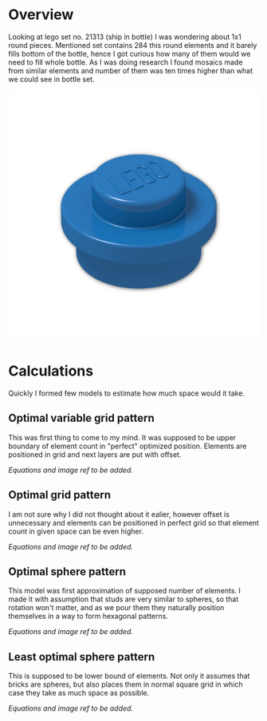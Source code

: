 # Overview

Looking at lego set no. 21313 (ship in bottle) I was wondering about 1x1 round pieces. Mentioned set contains 284 this round elements and it barely fills bottom of the bottle, hence I got curious how many of them would we need to fill whole bottle. As I was doing research I found mosaics made from similar elements and number of them was ten times higher than what we could see in bottle set. 

![brick_image](img/brick_ref.jpeg)

# Calculations

Quickly I formed few models to estimate how much space would it take.

## Optimal variable grid pattern

This was first thing to come to my mind. It was supposed to be upper boundary of element count in "perfect" optimized position. Elements are positioned in grid and next layers are put with offset.

*Equations and image ref to be added.*

## Optimal grid pattern

I am not sure why I did not thought about it ealier, however offset is unnecessary and elements can be positioned in perfect grid so that element count in given space can be even higher.

*Equations and image ref to be added.*

## Optimal sphere pattern

This model was first approximation of supposed number of elements. I made it with assumption that studs are very similar to spheres, so that rotation won't matter, and as we pour them they naturally position themselves in a way to form hexagonal patterns.

*Equations and image ref to be added.*

## Least optimal sphere pattern

This is supposed to be lower bound of elements. Not only it assumes that bricks are spheres, but also places them in normal square grid in which case they take as much space as possible.

*Equations and image ref to be added.*
